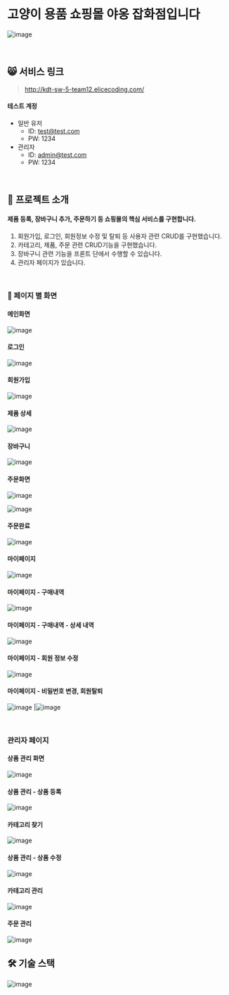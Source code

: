 # 고양이 용품 쇼핑몰 야옹 잡화점입니다
![image](https://github.com/tomm777/mewo-store/assets/95726595/dac280f2-0caa-40f6-8bd6-2237a555f5a1)


<br />

## 😸 서비스 링크

>http://kdt-sw-5-team12.elicecoding.com/


#### 테스트 계정
- 일반 유저
   - ID: test@test.com
   - PW: 1234
- 관리자
   - ID: admin@test.com
   - PW: 1234
<br />


## :apple: 프로젝트 소개

#### 제품 등록, 장바구니 추가, 주문하기 등 쇼핑몰의 핵심 서비스를 구현합니다. 
1. 회원가입, 로그인, 회원정보 수정 및 탈퇴 등 사용자 관련 CRUD를 구현했습니다.
2. 카테고리, 제품, 주문 관련 CRUD기능을 구현했습니다.
3. 장바구니 관련 기능을 프론트 단에서 수행할 수 있습니다.  
4. 관리자 페이지가 있습니다.

<br />

### :page_facing_up: 페이지 별 화면

#### 메인화면
![image](https://github.com/tomm777/mewo-store/assets/95726595/4b197eda-e7fc-403c-945f-a88d8e9f809e)

#### 로그인
![image](https://github.com/tomm777/mewo-store/assets/95726595/2799ed3a-f1af-4611-bb9c-eeb456536398)

#### 회원가입
![image](https://github.com/tomm777/mewo-store/assets/95726595/a1633749-1ea5-4ea8-bc84-4acd5668f5df)

#### 제품 상세
![image](https://github.com/tomm777/mewo-store/assets/95726595/1f22f48a-3ff6-4029-868f-f4c5d86ec36b)

#### 장바구니
![image](https://github.com/tomm777/mewo-store/assets/95726595/99ad07ae-404d-45ad-8b50-339a6fad7316)

#### 주문화면
![image](https://github.com/tomm777/mewo-store/assets/95726595/3c641c66-b372-4b52-8de3-7bb4af3dfc5f)

![image](https://github.com/tomm777/mewo-store/assets/95726595/1bc9ef59-caca-4f4b-80b5-baebcd8ea88e)

#### 주문완료
![image](https://github.com/tomm777/mewo-store/assets/95726595/4677675d-b84f-46b6-9c92-cc99720f725b)

#### 마이페이지
![image](https://github.com/tomm777/mewo-store/assets/95726595/f619415e-172d-4108-86d5-dfb15fea9d98)

#### 마이페이지 - 구매내역
![image](https://github.com/tomm777/mewo-store/assets/95726595/69e94486-b3d4-4ad9-98ea-e7a74f01f579)

#### 마이페이지 - 구매내역 - 상세 내역
![image](https://github.com/tomm777/mewo-store/assets/95726595/f7d17511-5d35-4af2-94a8-6af4f7fe829d)

#### 마이페이지 - 회원 정보 수정
![image](https://github.com/tomm777/mewo-store/assets/95726595/00dbb266-2450-4dae-b9ff-1e4ed4336f30)

#### 마이페이지 - 비밀번호 변경, 회원탈퇴
![image](https://github.com/tomm777/mewo-store/assets/95726595/6e5c56ac-750a-441e-9f3b-59469a591bc5) |![image](https://github.com/tomm777/mewo-store/assets/95726595/775cdc8e-095e-42d2-8e4b-0e7a785e16c7)

</br>

### 관리자 페이지

#### 상품 관리 화면
![image](https://github.com/tomm777/mewo-store/assets/95726595/306d7a19-49dc-4d78-b0b0-cde910cbe2c3)

#### 상품 관리 - 상품 등록

![image](https://github.com/tomm777/mewo-store/assets/95726595/276c3b70-7706-49b8-8981-25699ffd70a2)
#### 카테고리 찾기
![image](https://github.com/tomm777/mewo-store/assets/95726595/fe626748-7e96-49e4-9fd5-860708a86fa5)

#### 상품 관리 - 상품 수정
![image](https://github.com/tomm777/mewo-store/assets/95726595/0dc031b6-0eb4-4f64-a035-6997f92d4626)

#### 카테고리 관리
![image](https://github.com/tomm777/mewo-store/assets/95726595/ce2b1e52-898f-48a1-8138-4617f546e763)

#### 주문 관리

![image](https://github.com/tomm777/mewo-store/assets/95726595/5edf4ddd-12bf-4448-8c1c-5b7abc796b06)

## :hammer_and_wrench: 기술 스택

![image](https://github.com/tomm777/mewo-store/assets/95726595/cee92a63-f336-4af9-a1d7-c6399da26118)










